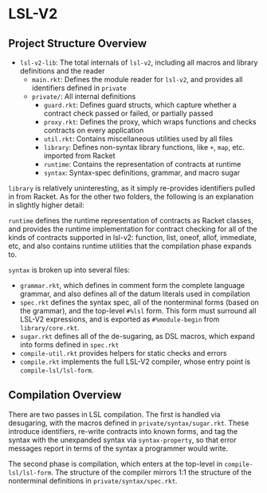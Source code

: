 # LSL-V2

## Project Structure Overview

- `lsl-v2-lib`: The total internals of `lsl-v2`, including all macros and library definitions and the reader
    - `main.rkt`: Defines the module reader for `lsl-v2`, and provides all identifiers defined in `private`
    - `private/`: All internal definitions
        - `guard.rkt`: Defines guard structs, which capture whether a contract check passed or
        failed, or partially passed
        - `proxy.rkt`: Defines the proxy, which wraps functions and checks contracts on every
        application
        - `util.rkt`: Contains miscellaneous utilities used by all files
        - `library`: Defines non-syntax library functions, like `+`, `map`, etc. imported from
        Racket
        - `runtime`: Contains the representation of contracts at runtime
        - `syntax`: Syntax-spec definitions, grammar, and macro sugar

`library` is relatively uninteresting, as it simply re-provides identifiers pulled in from Racket.
As for the other two folders, the following is an explanation in slightly higher detail:

`runtime` defines the runtime representation of contracts as Racket classes, and provides the
runtime implementation for contract checking for all of the kinds of contracts supported in lsl-v2:
function, list, oneof, allof, immediate, etc, and also contains runtime utilities that the
compilation phase expands to.

`syntax` is broken up into several files:
- `grammar.rkt`, which defines in comment form the complete language grammar, and also defines all
of the datum literals used in compilation
- `spec.rkt` defines the syntax spec, all of the nonterminal forms (based on the grammar), and the
top-level `#%lsl` form. This form must surround all LSL-V2 expressions, and is exported as
`#%module-begin` from `library/core.rkt`.
- `sugar.rkt` defines all of the de-sugaring, as DSL macros, which expand into forms defined in
`spec.rkt`
- `compile-util.rkt` provides helpers for static checks and errors
- `compile.rkt` implements the full LSL-V2 compiler, whose entry point is `compile-lsl/lsl-form`.

## Compilation Overview

There are two passes in LSL compilation. The first is handled via desugaring, with the macros
defined in `private/syntax/sugar.rkt`. These introduce identifiers, re-write contracts into known
forms, and tag the syntax with the unexpanded syntax via `syntax-property`, so that error messages
report in terms of the syntax a programmer would write.

The second phase is compilation, which enters at the top-level in `compile-lsl/lsl-form`. The
structure of the compiler mirrors 1:1 the structure of the nonterminal definitions in
`private/syntax/spec.rkt`. 
